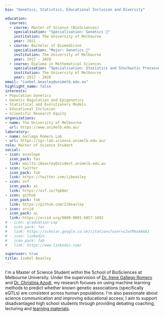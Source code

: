 ```yaml
---
bio: "Genetics, Statistics, Educational Inclusion and Diversity"

education:
  courses:
  - course: Master of Science (BioSciences)
    specialisation: "Specialisation: Genetics 🧬"
    institution: The University of Melbourne
    year: 2021 - 
  - course: Bachelor of Biomedicine 
    specialisation: "Major: Genetics 🧬"
    institution: The University of Melbourne
    year: 2017 - 2020
  - course: Diploma in Mathematical Sciences
    specialisation: "Specialisation: Statistics and Stochastic Processes 📊 "
    institution: The University of Melbourne
    year: 2017 - 2020
email: "isobel.beasley@unimelb.edu.au"
highlight_name: false
interests:
- Population Genetics
- Genetic Regulation and Epigenetics
- Statistical and Evolutionary Models
- Educational Inclusion
- Scientific Research Equity
organizations:
- name: The University of Melbourne
  url: https://www.unimelb.edu.au/
laboratory: 
- name: Gallego Romero Lab
- url: https://igr-lab.science.unimelb.edu.au/
role: Master of Science Student
social:
- icon: envelope
  icon_pack: fas
  link: mailto:ibeasley@student.unimelb.edu.au
- icon: twitter
  icon_pack: fab
  link: https://twitter.com/ijbeasley
- icon: osf
  icon_pack: ai
  link: https://osf.io/7qb8m/
- icon: github
  icon_pack: fab
  link: https://github.com/IJbeasley
- icon: orcid
  icon_pack: ai
  link: https://orcid.org/0000-0001-6857-1692
# - icon: graduation-cap
#   icon_pack: fas
#   link: https://scholar.google.co.uk/citations?user=sIwtMXoAAAAJ
# - icon: linkedin
#   icon_pack: fab
#   link: https://www.linkedin.com/

superuser: true
title: Isobel Beasley 
---
```


I'm a Master of Science Student within the School of BioSciences at Melbourne University. Under the supervision of [Dr. Irene Gallego Romero](https://igr-lab.science.unimelb.edu.au/) and [Dr. Christina Azodi](https://www.svi.edu.au/research_themes/research_staff/christina_azodi), my research focuses on using machine learning methods to predict whether known genetic associations (specifically eQTLs) are consistent across human populations. I'm also passionate about science communication and improving educational access; I aim to support disadvantaged high school students through providing debating coaching, lecturing and [learning materials](vce-biology). 



